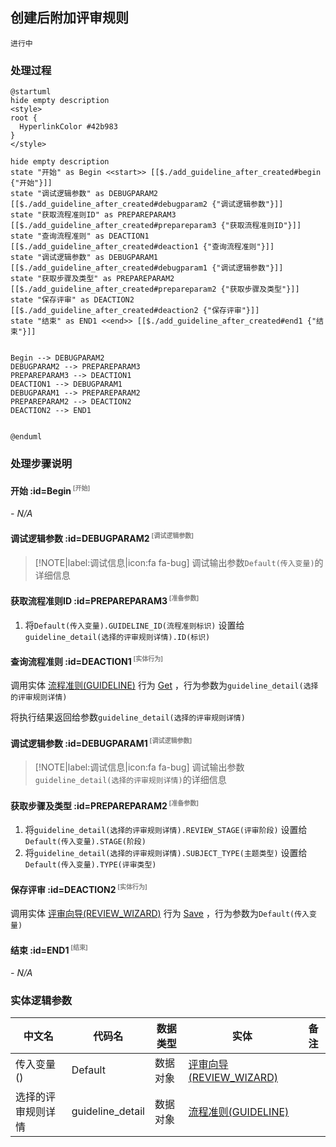 ## 创建后附加评审规则 <!-- {docsify-ignore-all} -->

    进行中

### 处理过程

```plantuml
@startuml
hide empty description
<style>
root {
  HyperlinkColor #42b983
}
</style>

hide empty description
state "开始" as Begin <<start>> [[$./add_guideline_after_created#begin {"开始"}]]
state "调试逻辑参数" as DEBUGPARAM2  [[$./add_guideline_after_created#debugparam2 {"调试逻辑参数"}]]
state "获取流程准则ID" as PREPAREPARAM3  [[$./add_guideline_after_created#prepareparam3 {"获取流程准则ID"}]]
state "查询流程准则" as DEACTION1  [[$./add_guideline_after_created#deaction1 {"查询流程准则"}]]
state "调试逻辑参数" as DEBUGPARAM1  [[$./add_guideline_after_created#debugparam1 {"调试逻辑参数"}]]
state "获取步骤及类型" as PREPAREPARAM2  [[$./add_guideline_after_created#prepareparam2 {"获取步骤及类型"}]]
state "保存评审" as DEACTION2  [[$./add_guideline_after_created#deaction2 {"保存评审"}]]
state "结束" as END1 <<end>> [[$./add_guideline_after_created#end1 {"结束"}]]


Begin --> DEBUGPARAM2
DEBUGPARAM2 --> PREPAREPARAM3
PREPAREPARAM3 --> DEACTION1
DEACTION1 --> DEBUGPARAM1
DEBUGPARAM1 --> PREPAREPARAM2
PREPAREPARAM2 --> DEACTION2
DEACTION2 --> END1


@enduml
```


### 处理步骤说明

#### 开始 :id=Begin<sup class="footnote-symbol"> <font color=gray size=1>[开始]</font></sup>



*- N/A*
#### 调试逻辑参数 :id=DEBUGPARAM2<sup class="footnote-symbol"> <font color=gray size=1>[调试逻辑参数]</font></sup>



> [!NOTE|label:调试信息|icon:fa fa-bug]
> 调试输出参数`Default(传入变量)`的详细信息


#### 获取流程准则ID :id=PREPAREPARAM3<sup class="footnote-symbol"> <font color=gray size=1>[准备参数]</font></sup>



1. 将`Default(传入变量).GUIDELINE_ID(流程准则标识)` 设置给  `guideline_detail(选择的评审规则详情).ID(标识)`

#### 查询流程准则 :id=DEACTION1<sup class="footnote-symbol"> <font color=gray size=1>[实体行为]</font></sup>



调用实体 [流程准则(GUIDELINE)](module/TestMgmt/guideline.md) 行为 [Get](module/TestMgmt/guideline#行为) ，行为参数为`guideline_detail(选择的评审规则详情)`

将执行结果返回给参数`guideline_detail(选择的评审规则详情)`

#### 调试逻辑参数 :id=DEBUGPARAM1<sup class="footnote-symbol"> <font color=gray size=1>[调试逻辑参数]</font></sup>



> [!NOTE|label:调试信息|icon:fa fa-bug]
> 调试输出参数`guideline_detail(选择的评审规则详情)`的详细信息


#### 获取步骤及类型 :id=PREPAREPARAM2<sup class="footnote-symbol"> <font color=gray size=1>[准备参数]</font></sup>



1. 将`guideline_detail(选择的评审规则详情).REVIEW_STAGE(评审阶段)` 设置给  `Default(传入变量).STAGE(阶段)`
2. 将`guideline_detail(选择的评审规则详情).SUBJECT_TYPE(主题类型)` 设置给  `Default(传入变量).TYPE(评审类型)`

#### 保存评审 :id=DEACTION2<sup class="footnote-symbol"> <font color=gray size=1>[实体行为]</font></sup>



调用实体 [评审向导(REVIEW_WIZARD)](module/TestMgmt/review_wizard.md) 行为 [Save](module/TestMgmt/review_wizard#行为) ，行为参数为`Default(传入变量)`

#### 结束 :id=END1<sup class="footnote-symbol"> <font color=gray size=1>[结束]</font></sup>



*- N/A*



### 实体逻辑参数

|    中文名   |    代码名    |  数据类型    |  实体   |备注 |
| --------| --------| -------- | -------- | --------   |
|传入变量(<i class="fa fa-check"/></i>)|Default|数据对象|[评审向导(REVIEW_WIZARD)](module/TestMgmt/review_wizard.md)||
|选择的评审规则详情|guideline_detail|数据对象|[流程准则(GUIDELINE)](module/TestMgmt/guideline.md)||
